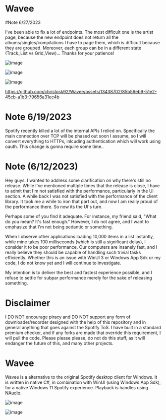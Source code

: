 # Wavee

#Note 6/27/2023

I've been able to fix a lot of endpoints. The most difficult one is the artist page, because the new endpoint does not return all the albums/singles/compilations I have to page them, which is difficult because they are grouped. Moreover, each group can be in a different state (Track_List vs Grid_View)...
Thanks for your patience!

![image](https://github.com/christosk92/Wavee/assets/13438702/f5c071fa-93b9-48ef-b0a5-a9ba17e88c77)


![image](https://github.com/christosk92/Wavee/assets/13438702/e8702d96-8768-4c1a-bd6c-1396fb07584e)

![image](https://github.com/christosk92/Wavee/assets/13438702/e7431549-f6f7-4093-a421-38e247356a20)

https://github.com/christosk92/Wavee/assets/13438702/85b59eb9-51e2-45cb-a1b3-79656a31ec4b




# Note 6/19/2023
Spotify recently killed a lot of the internal APIs I relied on. 
Specifically the main connection over TCP will be phased out soon I assume, so I will convert everything to HTTPs, inlcuding authentication which will work using oauth.
This change is gonna require some time..



# Note (6/12/2023)
Hey guys. I wanted to address some clarification on why there's still no release. While I've mentioned multiple times that the release is close, I have to admit that I'm not satisfied with the performance, particularly in the UI section. A while back I was not satisfied with the performance of the client library. It took me a while to iron that part out, and now I am really proud of the performance there. So now its the UI's turn.

Perhaps some of you find it adequate. For instance, my friend said, "What do you mean? It's fast enough." However, I do not agree, and I want to emphasize that I'm not being pedantic or something.

When I observe other applications loading 10,000 items in a list instantly, while mine takes 100 milliseconds (which is still a significant delay), I consider it to be poor performance. Our computers are insanely fast, and I really believe they should be capable of handling such trivial tasks efficiently.
Whether this is an issue with WinUI 3 or Windows App Sdk or my code, I do not know yet and I will continue to investigate.

My intention is to deliver the best and fastest experience possible, and I refuse to settle for subpar performance merely for the sake of releasing something.

# Disclaimer
I DO NOT encourage piracy and DO NOT support any form of downloader/recorder designed with the help of this repository and in general anything that goes against the Spotify ToS. 
I have built in a standard premium checker, and if any forks are made that override this requirement, I will pull the code.
Please please please, do not do this stuff, as it will endanger the future of this, and many other projects.

# Wavee 
Wavee is a alternative to the original Spotify desktop client for Windows.
It is written in native C#, in combination with WinUI (using Windows App Sdk), for a native Windows 11 Spotify experience. 
Playback is handles using NAudio.

![image](https://github.com/christosk92/Wavee/assets/13438702/c9795767-2d7d-497f-97b9-4b562821a9db)


![image](https://github.com/christosk92/Wavee/assets/13438702/5ae4655d-d3e1-47b6-b72e-406b77f4c3f1)

